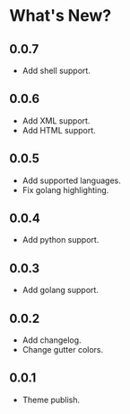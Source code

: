 # What's New?

## 0.0.7

- Add shell support.

## 0.0.6

- Add XML support.
- Add HTML support.

## 0.0.5

- Add supported languages.
- Fix golang highlighting.

## 0.0.4

- Add python support.

## 0.0.3

- Add golang support.

## 0.0.2

- Add changelog.
- Change gutter colors.

## 0.0.1

- Theme publish.
